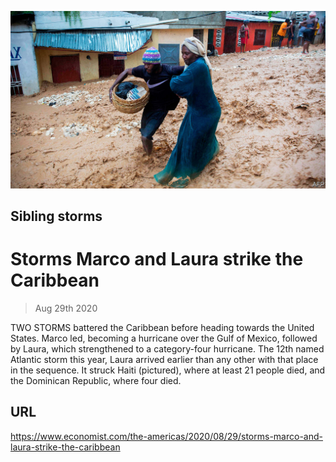 ![](./images/20200829_AMP002_1.jpg)

## Sibling storms

# Storms Marco and Laura strike the Caribbean

> Aug 29th 2020

TWO STORMS battered the Caribbean before heading towards the United States. Marco led, becoming a hurricane over the Gulf of Mexico, followed by Laura, which strengthened to a category-four hurricane. The 12th named Atlantic storm this year, Laura arrived earlier than any other with that place in the sequence. It struck Haiti (pictured), where at least 21 people died, and the Dominican Republic, where four died.

## URL

https://www.economist.com/the-americas/2020/08/29/storms-marco-and-laura-strike-the-caribbean
